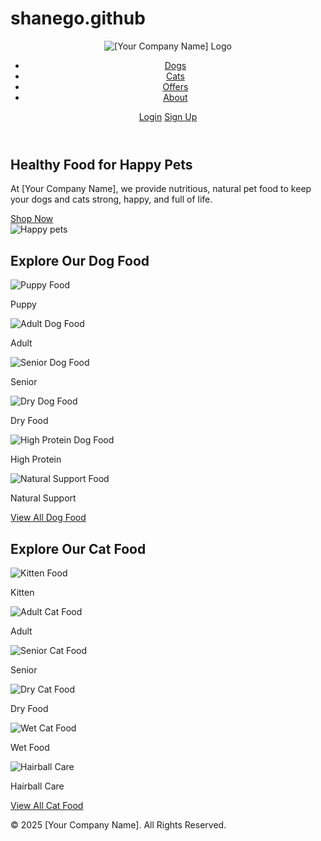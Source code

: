 # shanego.github
<!DOCTYPE html>
<html lang="en">
<head>
  <meta charset="UTF-8">
  <meta name="viewport" content="width=device-width, initial-scale=1.0">
  <title>[Your Company Name]</title>
  <link rel="stylesheet" href="styles.css">
</head>
<body>
  <!-- HEADER -->
  <header class="navbar">
    <div class="logo">
      <img src="images/logo.png" alt="[Your Company Name] Logo">
    </div>
    <nav>
      <ul>
        <li><a href="#dogs">Dogs</a></li>
        <li><a href="#cats">Cats</a></li>
        <li><a href="#offers">Offers</a></li>
        <li><a href="#about">About</a></li>
      </ul>
    </nav>
    <div class="actions">
      <a href="#login" class="btn">Login</a>
      <a href="#signup" class="btn primary">Sign Up</a>
    </div>
  </header>

  <!-- HERO -->
  <section class="hero">
    <div class="hero-text">
      <h1>Healthy Food for Happy Pets</h1>
      <p>At [Your Company Name], we provide nutritious, natural pet food to keep your dogs and cats strong, happy, and full of life.</p>
      <a href="#shop" class="btn primary">Shop Now</a>
    </div>
    <div class="hero-image">
      <img src="images/hero.jpg" alt="Happy pets">
    </div>
  </section>

  <!-- DOG FOOD -->
  <section id="dogs" class="dog-food">
    <h2>Explore Our Dog Food</h2>
    <div class="dog-food-grid">
      <div class="food-card">
        <img src="images/puppy-food.jpg" alt="Puppy Food">
        <p>Puppy</p>
      </div>
      <div class="food-card">
        <img src="images/adult-dog.jpg" alt="Adult Dog Food">
        <p>Adult</p>
      </div>
      <div class="food-card">
        <img src="images/senior-dog.jpg" alt="Senior Dog Food">
        <p>Senior</p>
      </div>
      <div class="food-card">
        <img src="images/dry-dog.jpg" alt="Dry Dog Food">
        <p>Dry Food</p>
      </div>
      <div class="food-card">
        <img src="images/high-protein.jpg" alt="High Protein Dog Food">
        <p>High Protein</p>
      </div>
      <div class="food-card">
        <img src="images/natural-support.jpg" alt="Natural Support Food">
        <p>Natural Support</p>
      </div>
    </div>
    <a href="#shop-dog" class="btn primary">View All Dog Food</a>
  </section>

  <!-- CAT FOOD -->
  <section id="cats" class="cat-food">
    <h2>Explore Our Cat Food</h2>
    <div class="cat-food-grid">
      <div class="food-card">
        <img src="images/kitten.jpg" alt="Kitten Food">
        <p>Kitten</p>
      </div>
      <div class="food-card">
        <img src="images/adult-cat.jpg" alt="Adult Cat Food">
        <p>Adult</p>
      </div>
      <div class="food-card">
        <img src="images/senior-cat.jpg" alt="Senior Cat Food">
        <p>Senior</p>
      </div>
      <div class="food-card">
        <img src="images/dry-cat.jpg" alt="Dry Cat Food">
        <p>Dry Food</p>
      </div>
      <div class="food-card">
        <img src="images/wet-cat.jpg" alt="Wet Cat Food">
        <p>Wet Food</p>
      </div>
      <div class="food-card">
        <img src="images/hairball-care.jpg" alt="Hairball Care">
        <p>Hairball Care</p>
      </div>
    </div>
    <a href="#shop-cat" class="btn primary">View All Cat Food</a>
  </section>

  <!-- FOOTER -->
  <footer class="footer">
    <p>&copy; 2025 [Your Company Name]. All Rights Reserved.</p>
  </footer>
</body>
</html>
